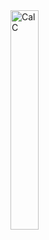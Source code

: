 
  <img src="https://github.com/user-attachments/assets/807b02a9-886f-48d4-ab93-c892f813cbe7" alt="CalC" width="30%">
